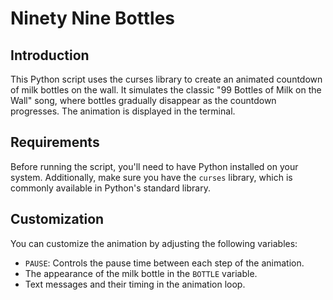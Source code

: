 # Ninety Nine Bottles

## Introduction
This Python script uses the curses library to create an animated countdown of milk bottles on the wall. It simulates the classic "99 Bottles of Milk on the Wall" song, where bottles gradually disappear as the countdown progresses. The animation is displayed in the terminal.

## Requirements
Before running the script, you'll need to have Python installed on your system. Additionally, make sure you have the `curses` library, which is commonly available in Python's standard library.

## Customization
You can customize the animation by adjusting the following variables:
- `PAUSE`: Controls the pause time between each step of the animation.
- The appearance of the milk bottle in the `BOTTLE` variable.
- Text messages and their timing in the animation loop.
